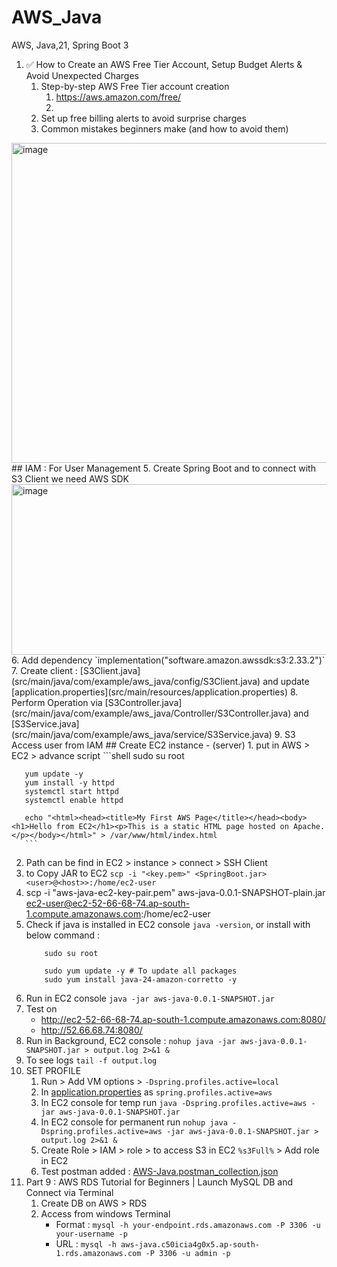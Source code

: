 # AWS_Java
AWS, Java,21, Spring Boot 3

1. ✅ How to Create an AWS Free Tier Account, Setup Budget Alerts & Avoid Unexpected Charges
    1. Step-by-step AWS Free Tier account creation
       1. https://aws.amazon.com/free/
       2. 
    2. Set up free billing alerts to avoid surprise charges
    3. Common mistakes beginners make (and how to avoid them)
<img width="870" height="512" alt="image" src="https://github.com/user-attachments/assets/1a67b769-316c-41c5-9807-bbd3223d7648" />
## IAM :  For User Management
   5. Create Spring Boot and to connect with S3 Client we need AWS SDK
<img width="669" height="273" alt="image" src="https://github.com/user-attachments/assets/0c536b55-23d2-42e4-9a2b-cce9a4cd31f9" />
   6. Add dependency `implementation("software.amazon.awssdk:s3:2.33.2")`
   7. Create client : [S3Client.java](src/main/java/com/example/aws_java/config/S3Client.java) and update [application.properties](src/main/resources/application.properties)
   8. Perform Operation via [S3Controller.java](src/main/java/com/example/aws_java/Controller/S3Controller.java) and [S3Service.java](src/main/java/com/example/aws_java/service/S3Service.java)
   9. S3 Access user from IAM
## Create EC2 instance - (server)
   1. put in AWS > EC2 > advance script 
      ```shell
      sudo su root
   
       yum update -y
       yum install -y httpd
       systemctl start httpd
       systemctl enable httpd
    
       echo "<html><head><title>My First AWS Page</title></head><body><h1>Hello from EC2</h1><p>This is a static HTML page hosted on Apache.</p></body></html>" > /var/www/html/index.html
       ```
   2. Path can be find in EC2 > instance > connect > SSH Client
   3. to Copy JAR to EC2 `scp -i "<key.pem>" <SpringBoot.jar> <user>@<host>>:/home/ec2-user`
   3. scp -i "aws-java-ec2-key-pair.pem" aws-java-0.0.1-SNAPSHOT-plain.jar ec2-user@ec2-52-66-68-74.ap-south-1.compute.amazonaws.com:/home/ec2-user
   4. Check if java is installed in EC2 console `java -version`, or install with below command :
       ```shell
           sudo su root
    
           sudo yum update -y # To update all packages
           sudo yum install java-24-amazon-corretto -y 
       ```
   5. Run in EC2 console `java -jar aws-java-0.0.1-SNAPSHOT.jar` 
   6. Test on
      * http://ec2-52-66-68-74.ap-south-1.compute.amazonaws.com:8080/
      * http://52.66.68.74:8080/
   7. Run in Background, EC2 console : `nohup java -jar aws-java-0.0.1-SNAPSHOT.jar > output.log 2>&1 &`
   8. To see logs `tail -f output.log `
   9. SET PROFILE 
      1. Run > Add VM options > `-Dspring.profiles.active=local`
      2. In  [application.properties](src/main/resources/application.properties) as `spring.profiles.active=aws`
      3. In EC2 console for temp run `java -Dspring.profiles.active=aws -jar aws-java-0.0.1-SNAPSHOT.jar`
      4. In EC2 console for permanent run `nohup java -Dspring.profiles.active=aws -jar aws-java-0.0.1-SNAPSHOT.jar > output.log 2>&1 &`
      4. Create Role > IAM  > role > to access S3 in EC2 `%s3Full%` > Add role in EC2
      5. Test postman added : [AWS-Java.postman_collection.json](AWS-Java.postman_collection.json)
   10. Part 9 :  AWS RDS Tutorial for Beginners | Launch MySQL DB and Connect via Terminal
       1. Create DB on AWS > RDS
       2. Access from windows Terminal
          * Format : `mysql -h your-endpoint.rds.amazonaws.com -P 3306 -u your-username -p`
          * URL :  `mysql -h aws-java.c50icia4g0x5.ap-south-1.rds.amazonaws.com -P 3306 -u admin -p`